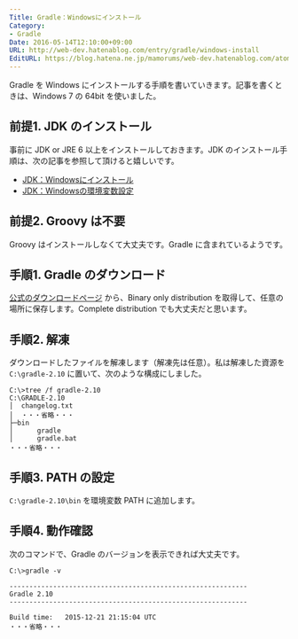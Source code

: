 ```yaml
---
Title: Gradle：Windowsにインストール
Category:
- Gradle
Date: 2016-05-14T12:10:00+09:00
URL: http://web-dev.hatenablog.com/entry/gradle/windows-install
EditURL: https://blog.hatena.ne.jp/mamorums/web-dev.hatenablog.com/atom/entry/10328749687179310396
---
```


Gradle を Windows にインストールする手順を書いていきます。記事を書くときは、Windows 7 の 64bit を使いました。


## 前提1. JDK のインストール
事前に JDK or JRE 6 以上をインストールしておきます。JDK のインストール手順は、次の記事を参照して頂けると嬉しいです。

- [JDK：Windowsにインストール](/entry/java/jdk/windows-install)
- [JDK：Windowsの環境変数設定](/entry/java/jdk/windows-variables) 


## 前提2. Groovy は不要
Groovy はインストールしなくて大丈夫です。Gradle に含まれているようです。


## 手順1. Gradle のダウンロード
[公式のダウンロードページ](http://gradle.org/gradle-download/) から、Binary only distribution を取得して、任意の場所に保存します。Complete distribution でも大丈夫だと思います。


## 手順2. 解凍
ダウンロードしたファイルを解凍します（解凍先は任意）。私は解凍した資源を `C:\gradle-2.10` に置いて、次のような構成にしました。

```
C:\>tree /f gradle-2.10
C:\GRADLE-2.10
│  changelog.txt
│  ・・・省略・・・
├─bin
│      gradle
│      gradle.bat
・・・省略・・・
```


## 手順3. PATH の設定
`C:\gradle-2.10\bin` を環境変数 PATH に追加します。


## 手順4. 動作確認
次のコマンドで、Gradle のバージョンを表示できれば大丈夫です。

```
C:\>gradle -v

------------------------------------------------------------
Gradle 2.10
------------------------------------------------------------

Build time:   2015-12-21 21:15:04 UTC
・・・省略・・・
```
